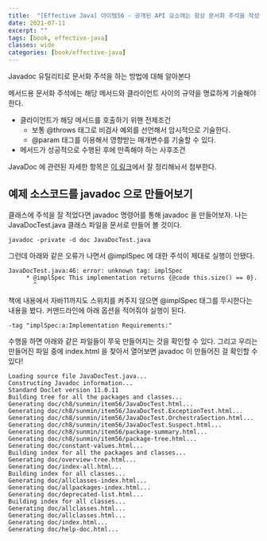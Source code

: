 ```yaml
---
title:  "[Effective Java] 아이템56 - 공개된 API 요소에는 항상 문서화 주석을 작성하라"
date: 2021-07-11
excerpt: ""
tags: [book, effective-java]
classes: wide
categories: [book/effective-java]
---
```


Javadoc 유틸리티로 문서화 주석을 하는 방법에 대해 알아본다

메서드용 문서화 주석에는 해당 메서드와 클라이언트 사이의 규약을 명료하게 기술해야 한다.
  - 클라이언트가 해당 메서드를 호출하기 위핸 전제조건
    - 보통 @throws 태그로 비검사 예외를 선언해서 암시적으로 기술한다.
    - @param 태그를 이용해서 영향받는 매개변수를 기술할 수 있다.
  - 메서드가 성공적으로 수행된 후에 만족해야 하는 사후조건

JavaDoc 에 관련된 자세한 항목은 [이 링크](http://www.devkuma.com/books/34)에서 잘 정리해놔서 첨부한다.

## 예제 소스코드를 javadoc 으로 만들어보기

클래스에 주석을 잘 적었다면 javadoc 명령어를 통해 javadoc 을 만들어보자.
나는 JavaDocTest.java 클래스 파일을 문서로 만들어 볼 것이다.

```
javadoc -private -d doc JavaDocTest.java
```

그런데 아래와 같은 오류가 나면서 @implSpec 에 대한 주석이 제대로 실행이 안됐다.

```
JavaDocTest.java:46: error: unknown tag: implSpec
     * @implSpec This implementation returns {@code this.size() == 0}.
       ^
```
책에 내용에서 자바11까지도 스위치를 켜주지 않으면 @implSpec 태그를 무시한다는 내용을 봤다. 커맨드라인에 아래 옵션을 적어줘야 실행이 된다.

```
-tag "implSpec:a:Implementation Requirements:"
```

수행을 하면 아래와 같은 파일들이 쭈욱 만들어지는 것을 확인할 수 있다. 그리고 우리는 만들어진 파일 중에 index.html 을 찾아서 열어보면 javadoc 이 만들어진 걸 확인할 수 있다!

```
Loading source file JavaDocTest.java...
Constructing Javadoc information...
Standard Doclet version 11.0.11
Building tree for all the packages and classes...
Generating doc/ch8/sunmin/item56/JavaDocTest.html...
Generating doc/ch8/sunmin/item56/JavaDocTest.ExceptionTest.html...
Generating doc/ch8/sunmin/item56/JavaDocTest.OrchestraSection.html...
Generating doc/ch8/sunmin/item56/JavaDocTest.Suspect.html...
Generating doc/ch8/sunmin/item56/package-summary.html...
Generating doc/ch8/sunmin/item56/package-tree.html...
Generating doc/constant-values.html...
Building index for all the packages and classes...
Generating doc/overview-tree.html...
Generating doc/index-all.html...
Building index for all classes...
Generating doc/allclasses-index.html...
Generating doc/allpackages-index.html...
Generating doc/deprecated-list.html...
Building index for all classes...
Generating doc/allclasses.html...
Generating doc/allclasses.html...
Generating doc/index.html...
Generating doc/help-doc.html...
```
